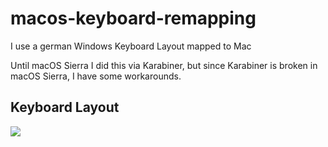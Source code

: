 # macos-keyboard-remapping

I use a german Windows Keyboard Layout mapped to Mac

Until macOS Sierra I did this via Karabiner, but since Karabiner is broken in macOS Sierra, I have some workarounds.


## Keyboard Layout

![](https://clouless.github.io/macos-keyboard-remapping/docs/keyboard-layout-map.png)
